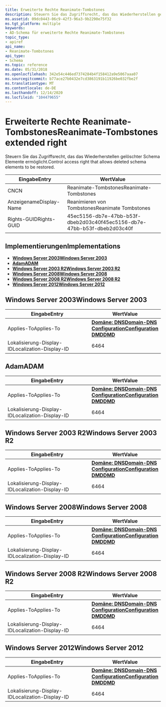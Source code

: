 ```yaml
---
title: Erweiterte Rechte Reanimate-Tombstones
description: Steuern Sie das Zugriffsrecht, das das Wiederherstellen gelöschter Schema Elemente ermöglicht.
ms.assetid: 09dc0443-06c9-42f3-96a3-9b2290e75f32
ms.tgt_platform: multiple
keywords:
- AD-Schema für erweiterte Rechte Reanimate-Tombstones
topic_type:
- apiref
api_name:
- Reanimate-Tombstones
api_type:
- Schema
ms.topic: reference
ms.date: 05/31/2018
ms.openlocfilehash: 342e54c446ed7374284b4f158412a9e5067aaa07
ms.sourcegitcommit: b77ace27b0432e7cd3863191b11926be032fbe2f
ms.translationtype: MT
ms.contentlocale: de-DE
ms.lasthandoff: 12/14/2020
ms.locfileid: "104479655"
---
```

# <a name="reanimate-tombstones-extended-right"></a><span data-ttu-id="159b1-104">Erweiterte Rechte Reanimate-Tombstones</span><span class="sxs-lookup"><span data-stu-id="159b1-104">Reanimate-Tombstones extended right</span></span>

<span data-ttu-id="159b1-105">Steuern Sie das Zugriffsrecht, das das Wiederherstellen gelöschter Schema Elemente ermöglicht.</span><span class="sxs-lookup"><span data-stu-id="159b1-105">Control access right that allows deleted schema elements to be restored.</span></span>



| <span data-ttu-id="159b1-106">Eingabe</span><span class="sxs-lookup"><span data-stu-id="159b1-106">Entry</span></span> | <span data-ttu-id="159b1-107">Wert</span><span class="sxs-lookup"><span data-stu-id="159b1-107">Value</span></span> |
|--------------|--------------------------------------|
| <span data-ttu-id="159b1-108">CN</span><span class="sxs-lookup"><span data-stu-id="159b1-108">CN</span></span>           | <span data-ttu-id="159b1-109">Reanimate-Tombstones</span><span class="sxs-lookup"><span data-stu-id="159b1-109">Reanimate-Tombstones</span></span>                 |
| <span data-ttu-id="159b1-110">Anzeigename</span><span class="sxs-lookup"><span data-stu-id="159b1-110">Display-Name</span></span> | <span data-ttu-id="159b1-111">Reanimieren von Tombstones</span><span class="sxs-lookup"><span data-stu-id="159b1-111">Reanimate Tombstones</span></span>                 |
| <span data-ttu-id="159b1-112">Rights-GUID</span><span class="sxs-lookup"><span data-stu-id="159b1-112">Rights-GUID</span></span>  | <span data-ttu-id="159b1-113">45ec5156-db7e-47bb-b53f-dbeb2d03c40f</span><span class="sxs-lookup"><span data-stu-id="159b1-113">45ec5156-db7e-47bb-b53f-dbeb2d03c40f</span></span> |



## <a name="implementations"></a><span data-ttu-id="159b1-114">Implementierungen</span><span class="sxs-lookup"><span data-stu-id="159b1-114">Implementations</span></span>

-   [<span data-ttu-id="159b1-115">**Windows Server 2003**</span><span class="sxs-lookup"><span data-stu-id="159b1-115">**Windows Server 2003**</span></span>](#windows-server-2003)
-   [<span data-ttu-id="159b1-116">**Adam**</span><span class="sxs-lookup"><span data-stu-id="159b1-116">**ADAM**</span></span>](#adam)
-   [<span data-ttu-id="159b1-117">**Windows Server 2003 R2**</span><span class="sxs-lookup"><span data-stu-id="159b1-117">**Windows Server 2003 R2**</span></span>](#windows-server-2003-r2)
-   [<span data-ttu-id="159b1-118">**Windows Server 2008**</span><span class="sxs-lookup"><span data-stu-id="159b1-118">**Windows Server 2008**</span></span>](#windows-server-2008)
-   [<span data-ttu-id="159b1-119">**Windows Server 2008 R2**</span><span class="sxs-lookup"><span data-stu-id="159b1-119">**Windows Server 2008 R2**</span></span>](#windows-server-2008-r2)
-   [<span data-ttu-id="159b1-120">**Windows Server 2012**</span><span class="sxs-lookup"><span data-stu-id="159b1-120">**Windows Server 2012**</span></span>](#windows-server-2012)

## <a name="windows-server-2003"></a><span data-ttu-id="159b1-121">Windows Server 2003</span><span class="sxs-lookup"><span data-stu-id="159b1-121">Windows Server 2003</span></span>



| <span data-ttu-id="159b1-122">Eingabe</span><span class="sxs-lookup"><span data-stu-id="159b1-122">Entry</span></span> | <span data-ttu-id="159b1-123">Wert</span><span class="sxs-lookup"><span data-stu-id="159b1-123">Value</span></span> |
|-------------------------|----------------------------------------------------------------------------------------------------------------------------------|
| <span data-ttu-id="159b1-124">Applies-To</span><span class="sxs-lookup"><span data-stu-id="159b1-124">Applies-To</span></span>              | [<span data-ttu-id="159b1-125">**Domäne: DNS**</span><span class="sxs-lookup"><span data-stu-id="159b1-125">**Domain-DNS**</span></span>](c-domaindns.md)<br/> [<span data-ttu-id="159b1-126">**Configuration**</span><span class="sxs-lookup"><span data-stu-id="159b1-126">**Configuration**</span></span>](c-configuration.md)<br/> [<span data-ttu-id="159b1-127">**DMD**</span><span class="sxs-lookup"><span data-stu-id="159b1-127">**DMD**</span></span>](c-dmd.md)<br/> |
| <span data-ttu-id="159b1-128">Lokalisierung-Display-ID</span><span class="sxs-lookup"><span data-stu-id="159b1-128">Localization-Display-ID</span></span> | <span data-ttu-id="159b1-129">64</span><span class="sxs-lookup"><span data-stu-id="159b1-129">64</span></span>                                                                                                                               |



## <a name="adam"></a><span data-ttu-id="159b1-130">Adam</span><span class="sxs-lookup"><span data-stu-id="159b1-130">ADAM</span></span>



| <span data-ttu-id="159b1-131">Eingabe</span><span class="sxs-lookup"><span data-stu-id="159b1-131">Entry</span></span> | <span data-ttu-id="159b1-132">Wert</span><span class="sxs-lookup"><span data-stu-id="159b1-132">Value</span></span> |
|-------------------------|----------------------------------------------------------------------------------------------------------------------------------|
| <span data-ttu-id="159b1-133">Applies-To</span><span class="sxs-lookup"><span data-stu-id="159b1-133">Applies-To</span></span>              | [<span data-ttu-id="159b1-134">**Domäne: DNS**</span><span class="sxs-lookup"><span data-stu-id="159b1-134">**Domain-DNS**</span></span>](c-domaindns.md)<br/> [<span data-ttu-id="159b1-135">**Configuration**</span><span class="sxs-lookup"><span data-stu-id="159b1-135">**Configuration**</span></span>](c-configuration.md)<br/> [<span data-ttu-id="159b1-136">**DMD**</span><span class="sxs-lookup"><span data-stu-id="159b1-136">**DMD**</span></span>](c-dmd.md)<br/> |
| <span data-ttu-id="159b1-137">Lokalisierung-Display-ID</span><span class="sxs-lookup"><span data-stu-id="159b1-137">Localization-Display-ID</span></span> | <span data-ttu-id="159b1-138">64</span><span class="sxs-lookup"><span data-stu-id="159b1-138">64</span></span>                                                                                                                               |



## <a name="windows-server-2003-r2"></a><span data-ttu-id="159b1-139">Windows Server 2003 R2</span><span class="sxs-lookup"><span data-stu-id="159b1-139">Windows Server 2003 R2</span></span>



| <span data-ttu-id="159b1-140">Eingabe</span><span class="sxs-lookup"><span data-stu-id="159b1-140">Entry</span></span> | <span data-ttu-id="159b1-141">Wert</span><span class="sxs-lookup"><span data-stu-id="159b1-141">Value</span></span> |
|-------------------------|----------------------------------------------------------------------------------------------------------------------------------|
| <span data-ttu-id="159b1-142">Applies-To</span><span class="sxs-lookup"><span data-stu-id="159b1-142">Applies-To</span></span>              | [<span data-ttu-id="159b1-143">**Domäne: DNS**</span><span class="sxs-lookup"><span data-stu-id="159b1-143">**Domain-DNS**</span></span>](c-domaindns.md)<br/> [<span data-ttu-id="159b1-144">**Configuration**</span><span class="sxs-lookup"><span data-stu-id="159b1-144">**Configuration**</span></span>](c-configuration.md)<br/> [<span data-ttu-id="159b1-145">**DMD**</span><span class="sxs-lookup"><span data-stu-id="159b1-145">**DMD**</span></span>](c-dmd.md)<br/> |
| <span data-ttu-id="159b1-146">Lokalisierung-Display-ID</span><span class="sxs-lookup"><span data-stu-id="159b1-146">Localization-Display-ID</span></span> | <span data-ttu-id="159b1-147">64</span><span class="sxs-lookup"><span data-stu-id="159b1-147">64</span></span>                                                                                                                               |



## <a name="windows-server-2008"></a><span data-ttu-id="159b1-148">Windows Server 2008</span><span class="sxs-lookup"><span data-stu-id="159b1-148">Windows Server 2008</span></span>



| <span data-ttu-id="159b1-149">Eingabe</span><span class="sxs-lookup"><span data-stu-id="159b1-149">Entry</span></span> | <span data-ttu-id="159b1-150">Wert</span><span class="sxs-lookup"><span data-stu-id="159b1-150">Value</span></span> |
|-------------------------|----------------------------------------------------------------------------------------------------------------------------------|
| <span data-ttu-id="159b1-151">Applies-To</span><span class="sxs-lookup"><span data-stu-id="159b1-151">Applies-To</span></span>              | [<span data-ttu-id="159b1-152">**Domäne: DNS**</span><span class="sxs-lookup"><span data-stu-id="159b1-152">**Domain-DNS**</span></span>](c-domaindns.md)<br/> [<span data-ttu-id="159b1-153">**Configuration**</span><span class="sxs-lookup"><span data-stu-id="159b1-153">**Configuration**</span></span>](c-configuration.md)<br/> [<span data-ttu-id="159b1-154">**DMD**</span><span class="sxs-lookup"><span data-stu-id="159b1-154">**DMD**</span></span>](c-dmd.md)<br/> |
| <span data-ttu-id="159b1-155">Lokalisierung-Display-ID</span><span class="sxs-lookup"><span data-stu-id="159b1-155">Localization-Display-ID</span></span> | <span data-ttu-id="159b1-156">64</span><span class="sxs-lookup"><span data-stu-id="159b1-156">64</span></span>                                                                                                                               |



## <a name="windows-server-2008-r2"></a><span data-ttu-id="159b1-157">Windows Server 2008 R2</span><span class="sxs-lookup"><span data-stu-id="159b1-157">Windows Server 2008 R2</span></span>



| <span data-ttu-id="159b1-158">Eingabe</span><span class="sxs-lookup"><span data-stu-id="159b1-158">Entry</span></span> | <span data-ttu-id="159b1-159">Wert</span><span class="sxs-lookup"><span data-stu-id="159b1-159">Value</span></span> |
|-------------------------|----------------------------------------------------------------------------------------------------------------------------------|
| <span data-ttu-id="159b1-160">Applies-To</span><span class="sxs-lookup"><span data-stu-id="159b1-160">Applies-To</span></span>              | [<span data-ttu-id="159b1-161">**Domäne: DNS**</span><span class="sxs-lookup"><span data-stu-id="159b1-161">**Domain-DNS**</span></span>](c-domaindns.md)<br/> [<span data-ttu-id="159b1-162">**Configuration**</span><span class="sxs-lookup"><span data-stu-id="159b1-162">**Configuration**</span></span>](c-configuration.md)<br/> [<span data-ttu-id="159b1-163">**DMD**</span><span class="sxs-lookup"><span data-stu-id="159b1-163">**DMD**</span></span>](c-dmd.md)<br/> |
| <span data-ttu-id="159b1-164">Lokalisierung-Display-ID</span><span class="sxs-lookup"><span data-stu-id="159b1-164">Localization-Display-ID</span></span> | <span data-ttu-id="159b1-165">64</span><span class="sxs-lookup"><span data-stu-id="159b1-165">64</span></span>                                                                                                                               |



## <a name="windows-server-2012"></a><span data-ttu-id="159b1-166">Windows Server 2012</span><span class="sxs-lookup"><span data-stu-id="159b1-166">Windows Server 2012</span></span>



| <span data-ttu-id="159b1-167">Eingabe</span><span class="sxs-lookup"><span data-stu-id="159b1-167">Entry</span></span> | <span data-ttu-id="159b1-168">Wert</span><span class="sxs-lookup"><span data-stu-id="159b1-168">Value</span></span> |
|-------------------------|----------------------------------------------------------------------------------------------------------------------------------|
| <span data-ttu-id="159b1-169">Applies-To</span><span class="sxs-lookup"><span data-stu-id="159b1-169">Applies-To</span></span>              | [<span data-ttu-id="159b1-170">**Domäne: DNS**</span><span class="sxs-lookup"><span data-stu-id="159b1-170">**Domain-DNS**</span></span>](c-domaindns.md)<br/> [<span data-ttu-id="159b1-171">**Configuration**</span><span class="sxs-lookup"><span data-stu-id="159b1-171">**Configuration**</span></span>](c-configuration.md)<br/> [<span data-ttu-id="159b1-172">**DMD**</span><span class="sxs-lookup"><span data-stu-id="159b1-172">**DMD**</span></span>](c-dmd.md)<br/> |
| <span data-ttu-id="159b1-173">Lokalisierung-Display-ID</span><span class="sxs-lookup"><span data-stu-id="159b1-173">Localization-Display-ID</span></span> | <span data-ttu-id="159b1-174">64</span><span class="sxs-lookup"><span data-stu-id="159b1-174">64</span></span>                                                                                                                               |



 

 






